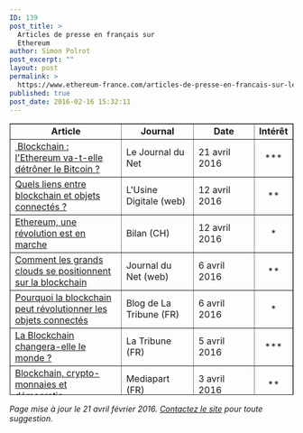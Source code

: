 ```yaml
---
ID: 139
post_title: >
  Articles de presse en français sur
  Ethereum
author: Simon Polrot
post_excerpt: ""
layout: post
permalink: >
  https://www.ethereum-france.com/articles-de-presse-en-francais-sur-lethereum/
published: true
post_date: 2016-02-16 15:32:11
---
```

<table class="alignleft" style="height: 482px;" border="1" width="783">
<tbody>
<tr style="height: 24px;">
<td style="text-align: center; height: 24px;"><strong>Article</strong></td>
<td style="text-align: center; height: 24px;"><strong>Journal</strong></td>
<td style="text-align: center; height: 24px;"><strong>Date</strong></td>
<td style="text-align: center; height: 24px;"><strong>Intérêt</strong></td>
</tr>
<tr style="height: 24px;">
<td style="text-align: left; height: 24px;"><a href="http://www.journaldunet.com/economie/finance/1177098-ethereum/"> Blockchain : l'Ethereum va-t-elle détrôner le Bitcoin ?</a></td>
<td style="height: 24px;">Le Journal du Net</td>
<td style="height: 24px;">21 avril 2016</td>
<td style="text-align: center; height: 24px;">***</td>
</tr>
<tr style="height: 48px;">
<td style="text-align: left; height: 48px;"><a href="http://www.usine-digitale.fr/article/quels-liens-entre-blockchain-et-objets-connectes.N386324">Quels liens entre blockchain et objets connectés ?</a></td>
<td style="height: 48px;">L'Usine Digitale (web)</td>
<td style="height: 48px;">12 avril 2016</td>
<td style="text-align: center; height: 48px;">**</td>
</tr>
<tr style="height: 48px;">
<td style="text-align: left; height: 48px;"><a href="http://www.bilan.ch/techno-plus-de-redaction/ethereum-une-revolution-marche">Ethereum, une révolution est en marche</a></td>
<td style="height: 48px;">Bilan (CH)</td>
<td style="height: 48px;">12 avril 2016</td>
<td style="text-align: center; height: 48px;">*</td>
</tr>
<tr style="height: 48px;">
<td style="text-align: left; height: 48px;"><a href="http://www.journaldunet.com/solutions/cloud-computing/1176376-les-grands-noms-du-numerique-se-positionnent-sur-la-blockchain/">Comment les grands clouds se positionnent sur la blockchain</a></td>
<td style="height: 48px;">Journal du Net (web)</td>
<td style="height: 48px;">6 avril 2016</td>
<td style="text-align: center; height: 48px;">**</td>
</tr>
<tr style="height: 48px;">
<td style="text-align: left; height: 48px;"><a href="http://acteursdeleconomie.latribune.fr/innovation/innovation-technologique/2016-04-06/pourquoi-la-blockchain-peut-revolutionner-l-iot.html">Pourquoi la blockchain peut révolutionner les objets connectés</a></td>
<td style="height: 48px;">Blog de La Tribune (FR)</td>
<td style="height: 48px;">6 avril 2016</td>
<td style="text-align: center; height: 48px;">*</td>
</tr>
<tr style="height: 24px;">
<td style="text-align: left; height: 24px;"><a href="http://www.latribune.fr/opinions/tribunes/la-blockchain-changera-t-elle-le-monde-561570.html">La Blockchain changera-elle le monde ?</a></td>
<td style="height: 24px;">La Tribune (FR)</td>
<td style="height: 24px;">5 avril 2016</td>
<td style="text-align: center; height: 24px;">***</td>
</tr>
<tr style="height: 24px;">
<td style="text-align: left; height: 24px;"><a href="https://blogs.mediapart.fr/arnaud-charpentier/blog/020416/blockchain-crypto-monnaies-et-democratie">Blockchain, crypto-monnaies et démocratie.</a></td>
<td style="height: 24px;">Mediapart (FR)</td>
<td style="height: 24px;">3 avril 2016</td>
<td style="text-align: center; height: 24px;">**</td>
</tr>
<tr style="height: 24px;">
<td style="text-align: left; height: 24px;"><a href="http://blogues.radio-canada.ca/triplex/2016/04/01/ethereum-rendre-les-contrats-intelligents/">Ethereum : rendre les contrats intelligents</a></td>
<td style="height: 24px;">Radio-canada.ca (CA)</td>
<td style="height: 24px;">1 avril 2016</td>
<td style="text-align: center; height: 24px;">**</td>
</tr>
<tr style="height: 48px;">
<td style="text-align: left; height: 48px;"><a href="http://www.latribune.fr/opinions/tribunes/la-blockchain-continent-numerique-des-nouvelles-utopies-559121.html">La "Blockchain", continent numérique des nouvelles utopies</a></td>
<td style="height: 48px;">La Tribune (FR)</td>
<td style="height: 48px;">24 mars 2016</td>
<td style="text-align: center; height: 48px;">***</td>
</tr>
<tr style="height: 48px;">
<td style="text-align: left; height: 48px;"><a href="http://www.les-smartgrids.fr/fiches-techniques/21032016,brooklyn-un-microgrid-permet-aux-habitants-de-partager-de-l-energie-renouvelable-entre-eux,1474.html">Brooklyn : un microgrid permet aux habitants de partager de l’énergie renouvelable entre eux</a></td>
<td style="height: 48px;"> Les Smart Girds (web)</td>
<td style="height: 48px;">21 mars 2016</td>
<td style="text-align: center; height: 48px;">*</td>
</tr>
<tr style="height: 48px;">
<td style="text-align: left; height: 48px;"><a href="http://www.letemps.ch/economie/2016/03/15/neuchatelois-bity-mise-monnaie-virtuelle-nee-zoug">Le Neuchâtelois Bity mise sur la monnaie virtuelle née à Zoug</a></td>
<td style="height: 48px;">Le Temps (CH)</td>
<td style="height: 48px;">16 mars 2016</td>
<td style="text-align: center; height: 48px;">*</td>
</tr>
<tr style="height: 48px;">
<td style="text-align: left; height: 48px;"><a href="http://internetactu.blog.lemonde.fr/2016/02/20/le-vertigineux-avenir-des-echanges-executables/">Le vertigineux avenir des échanges exécutables</a></td>
<td style="height: 48px;">Blog Internet Actu sur LeMonde.fr (FR)</td>
<td style="height: 48px;">20 février 2016</td>
<td style="text-align: center; height: 48px;">***</td>
</tr>
<tr style="height: 48px;">
<td style="text-align: left; height: 48px;"><a href="http://www.journaldunet.com/economie/finance/1173499-blockchain-tranformation-secteurs/">De la finance à l'IoT, la révolution blockchain est en marche</a></td>
<td style="height: 48px;">Journal du net (web)</td>
<td style="height: 48px;">18 février 2016</td>
<td style="text-align: center; height: 48px;">*</td>
</tr>
<tr style="height: 48px;">
<td style="text-align: left; height: 48px;"><a href="http://bfmbusiness.bfmtv.com/bourse/cette-monnaie-virtuelle-qui-veut-enterrer-le-bitcoin-951999.html">L'Ether, cette monnaie virtuelle suisse qui veut enterrer le Bitcoin!</a></td>
<td style="height: 48px;">BFM-TV (FR)</td>
<td style="height: 48px;">16 février 2016</td>
<td style="text-align: center; height: 48px;">-</td>
</tr>
<tr style="height: 48px;">
<td style="text-align: left; height: 48px;"><a href="http://www.letemps.ch/societe/2016/02/15/blockchain-chaine-libere">Blockchain», la chaîne qui libère ?</a></td>
<td style="height: 48px;">Le Temps (CH)</td>
<td style="height: 48px;">15 février 2016</td>
<td style="text-align: center; height: 48px;">**</td>
</tr>
<tr style="height: 48px;">
<td style="text-align: left; height: 48px;"><a href="https://www.letemps.ch/economie/2016/02/15/monnaies-virtuelles-ether-s-impose-aux-cotes-bitcoin">Dans les monnaies virtuelles, l’ether s’impose aux côtés du bitcoin</a></td>
<td style="height: 48px;">Le Temps (CH)</td>
<td style="height: 48px;">14 février 2016</td>
<td style="text-align: center; height: 48px;">*</td>
</tr>
<tr style="height: 48px;">
<td style="text-align: left; height: 48px;"><a href="http://tempsreel.nouvelobs.com/economie/20160212.OBS4574/blockchain-revolution-technologique-ou-mirage.html">Blockchain : révolution technologique ou mirage ?</a></td>
<td style="height: 48px;">L'Obs (FR)</td>
<td style="height: 48px;">14 février 2016</td>
<td style="text-align: center; height: 48px;">**</td>
</tr>
<tr style="height: 48px;">
<td style="text-align: left; height: 48px;"><a href="http://www.finyear.com/La-Blockchain-et-la-loi_a35403.html">La Blockchain et la loi</a></td>
<td style="height: 48px;">Finyear (Web)</td>
<td style="height: 48px;">14 février 2016</td>
<td style="text-align: center; height: 48px;">**</td>
</tr>
<tr style="height: 48px;">
<td style="text-align: left; height: 48px;"><a href="http://www.finyear.com/Comprendre-Ethereum-1_a35317.html">Comprendre l'ethereum (1)</a></td>
<td style="height: 48px;">Finyear (web)</td>
<td style="height: 48px;">7 février 2016</td>
<td style="text-align: center; height: 48px;">***</td>
</tr>
<tr style="height: 48px;">
<td style="text-align: left; height: 48px;"><a href="http://www.latribune.fr/opinions/tribunes/la-blockchain-une-revolution-qui-va-changer-le-monde-547576.html">La Blockchain, une révolution qui va changer le monde</a></td>
<td style="height: 48px;">La Tribune (FR)</td>
<td style="height: 48px;">5 février 2016</td>
<td style="text-align: center; height: 48px;">**</td>
</tr>
<tr style="height: 48px;">
<td style="text-align: left; height: 48px;"><a href="http://www.itespresso.fr/microsoft-blobkchain-bouge-cloud-azure-120337.html">Microsoft et la blockchain : ça bouge sur le cloud Azure</a></td>
<td style="height: 48px;">ITEspresso (Web)</td>
<td style="height: 48px;">2 février 2016</td>
<td style="text-align: center; height: 48px;">*</td>
</tr>
<tr style="height: 48px;">
<td style="text-align: left; height: 48px;"><a href="http://business.lesechos.fr/directions-numeriques/technologie/open-source/021648126173-la-blockchain-aussi-revolutionnaire-que-le-web-206635.php">La Blockchain, aussi révolutionnaire que le web ?</a></td>
<td style="height: 48px;">Les Echos (FR)</td>
<td style="height: 48px;">27 janvier 2016</td>
<td style="text-align: center; height: 48px;">*</td>
</tr>
<tr style="height: 48px;">
<td style="text-align: left; height: 48px;"><a href="http://www.lesechos.fr/tech-medias/hightech/021617233641-ces-start-up-qui-misent-sur-la-technologie-blockchain-1192251.php">Ces start-up qui misent sur la technologie blockchain</a></td>
<td style="height: 48px;">Les Echos (FR)</td>
<td style="height: 48px;">15 janvier 2016</td>
<td style="text-align: center; height: 48px;">**</td>
</tr>
<tr style="height: 48px;">
<td style="text-align: left; height: 48px;"><a href="http://www.lesechos.fr/journal20160114/lec2_high_tech_et_medias/021597696569-ethereum-la-blockchain-qui-sattaque-au-monde-de-lentreprise-1192355.php#xtor=CS1-33">Ethereum, la blockchain qui s'attaque au monde de l'entreprise</a></td>
<td style="height: 48px;">Les Echos (FR)</td>
<td style="height: 48px;">14 janvier 2016</td>
<td style="text-align: center; height: 48px;">**</td>
</tr>
<tr style="height: 48px;">
<td style="text-align: left; height: 48px;"><a href="http://www.lesechos.fr/tech-medias/hightech/021617079351-ethereum-la-blockchain-plus-sophistiquee-que-celle-de-bitcoin-1192249.php">Ethereum, la blockchain plus sophistiquée que celle de bitcoin</a></td>
<td style="height: 48px;">Les Echos (FR)</td>
<td style="height: 48px;">13 janvier 2016</td>
<td style="text-align: center; height: 48px;">*</td>
</tr>
<tr style="height: 72px;">
<td style="text-align: left; height: 72px;"><a href="http://www.itespresso.fr/microsoft-zappe-bitcoin-blockchain-as-a-service-113197.html">Microsoft zappe le bitcoin pour sa blockchain « as a service »</a></td>
<td style="height: 72px;">ITEspresso (Web)</td>
<td style="height: 72px;">12 novembre 2015</td>
<td style="text-align: center; height: 72px;">-</td>
</tr>
<tr style="height: 48px;">
<td style="text-align: left; height: 48px;"><a href="https://www.letemps.ch/no-section/2014/10/24/stephan-tual-ethereum-c-web-serveurs">Stephan Tual: «Ethereum, c’est le Web sans les serveurs»</a></td>
<td style="height: 48px;">Le Temps (CH)</td>
<td style="height: 48px;">24 octobre 204</td>
<td style="text-align: center; height: 48px;">**</td>
</tr>
<tr style="height: 48px;">
<td style="text-align: left; height: 48px;"><a href="http://www.lemonde.fr/pixels/article/2014/10/07/l-ether-la-future-monnaie-qui-vaut-deja-des-millions_4501940_4408996.html">L'ether, la future monnaie qui vaut déjà des millions</a></td>
<td style="height: 48px;">Le Monde (FR)</td>
<td style="height: 48px;">7 octobre 2015</td>
<td style="text-align: center; height: 48px;">-</td>
</tr>
</tbody>
</table>
<em>Page mise à jour le 21 avril février 2016. <a href="http://www.ethereum-france.com/contact/">Contactez le site</a> pour toute suggestion.
</em>